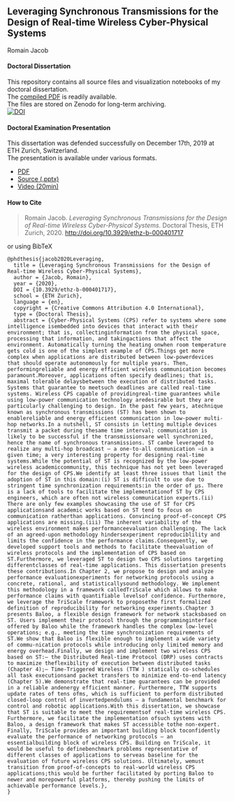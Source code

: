 ## Leveraging Synchronous Transmissions for the Design of Real-time Wireless Cyber-Physical Systems

Romain Jacob

#### Doctoral Dissertation
This repository contains all source files and visualization notebooks of my doctoral dissertation.  
The [compiled PDF](https://github.com/romain-jacob/doctoral-thesis/raw/master/00_thesis.pdf) is readily available.  
The files are stored on Zenodo for long-term archiving.  
[![DOI](https://zenodo.org/badge/DOI/10.5281/zenodo.3510184.svg)](https://doi.org/10.5281/zenodo.3510184)

#### Doctoral Examination Presentation
This dissertation was defended successfully on December 17th, 2019 at ETH Zurich, Switzerland.  
The presentation is available under various formats.
- [PDF](https://osf.io/rgkdx/)
- [Source (.pptx)](https://osf.io/6vd9j/)
- [Video (20min)](https://youtu.be/t-cynMz2s0c)

#### How to Cite
> Romain Jacob. 
_Leveraging Synchronous Transmissions for the Design of Real-time Wireless Cyber-Physical Systems_. 
Doctoral Thesis, ETH Zurich, 2020. http://doi.org/10.3929/ethz-b-000401717

or using BibTeX
```TeX
@phdthesis{jacob2020Leveraging,
  title = {Leveraging Synchronous Transmissions for the Design of Real-time Wireless Cyber-Physical Systems},
  author = {Jacob, Romain},
  year = {2020},
  DOI = {10.3929/ethz-b-000401717},
  school = {ETH Zurich},
  language = {en},
  copyright = {Creative Commons Attribution 4.0 International},
  type = {Doctoral Thesis},
  abstract = {Cyber-Physical Systems (CPS) refer to systems where some intelligence isembedded into devices that interact with their environment; that is, collectinginformation from the physical space, processing that information, and takingactions that affect the environment. Automatically turning the heating onwhen room temperature gets cold is one of the simplest example of CPS.Things get more complex when applications are distributed between low-powerdevices that should operate autonomously for multiple years. Then, performingreliable and energy efficient wireless communication becomes paramount.Moreover, applications often specify deadlines; that is, maximal tolerable delaysbetween the execution of distributed tasks. Systems that guarantee to meetsuch deadlines are called real-time systems. Wireless CPS capable of providingreal-time guarantees while using low-power communication technology aredesirable but they are particularly challenging to design. In the past few years, atechnique known as synchronous transmissions (ST) has been shown to enablereliable and energy efficient communication in low-power multi-hop networks.In a nutshell, ST consists in letting multiple devices transmit a packet during thesame time interval; communication is likely to be successful if the transmissionsare well synchronized, hence the name of synchronous transmissions. ST canbe leveraged to realize any multi-hop broadcast – a one-to-all communication –in a given time; a very interesting property for designing real-time systems.While the potential of ST is recognized by the low-power wireless academiccommunity, this technique has not yet been leveraged for the design of CPS.We identify at least three issues that limit the adoption of ST in this domain:(i) ST is difficult to use due to stringent time synchronization requirements:in the order of μs. There is a lack of tools to facilitate the implementationof ST by CPS engineers, which are often not wireless communication experts.(ii) There are only few examples showcasing the use of ST for CPS applicationsand academic works based on ST tend to focus on communication ratherthan applications. Convincing proof-of-concept CPS applications are missing.(iii) The inherent variability of the wireless environment makes performanceevaluation challenging. The lack of an agreed-upon methodology hindersexperiment reproduciblility and limits the confidence in the performance claims.Consequently, we developed support tools and methods to facilitate theevaluation of wireless protocols and the implementation of CPS based on ST.Furthermore, we leveraged ST to design two CPS solutions targeting differentclasses of real-time applications. This dissertation presents these contributions.In Chapter 2, we propose to design and analyze performance evaluationexperiments for networking protocols using a concrete, rational, and statisticallysound methodology. We implement this methodology in a framework calledTriScale which allows to make performance claims with quantifiable levelsof confidence. Furthermore, we leverage the TriScale framework to proposethe first formalized definition of reproducibility for networking experiments.Chapter 3 presents Baloo, a flexible design framework for network stacksbased on ST. Users implement their protocol through the programminginterface offered by Baloo while the framework handles the complex low-level operations; e.g., meeting the time synchronization requirements of ST.We show that Baloo is flexible enough to implement a wide variety of commu-nication protocols while introducing only limited memory and energy overhead.Finally, we design and implement two wireless CPS based on ST:– the Distributed Real-time Protocol (DRP) uses contracts to maximize theflexibility of execution between distributed tasks (Chapter 4);– Time-Triggered Wireless (TTW ) statically co-schedules all task executionsand packet transfers to minimize end-to-end latency (Chapter 5).We demonstrate that real-time guarantees can be provided in a reliable andenergy efficient manner. Furthermore, TTW supports update rates of tens ofms, which is sufficient to perform distributed closed-loop control of invertedpendulums – a fundamental benchmark for control and robotic applications.With this dissertation, we showcase that ST is suitable to meet the requirementsof real-time wireless CPS. Furthermore, we facilitate the implementation ofsuch systems with Baloo, a design framework that makes ST accessible tothe non-expert. Finally, TriScale provides an important building block toconfidently evaluate the performance of networking protocols – an essentialbuilding block of wireless CPS. Building on TriScale, it would be useful to definebenchmark problems representative of different classes of applications to serveas baseline for the evaluation of future wireless CPS solutions. Ultimately, wemust transition from proof-of-concepts to real-world wireless CPS applications;this would be further facilitated by porting Baloo to newer and morepowerful platforms, thereby pushing the limits of achievable performance levels.},
}
```
